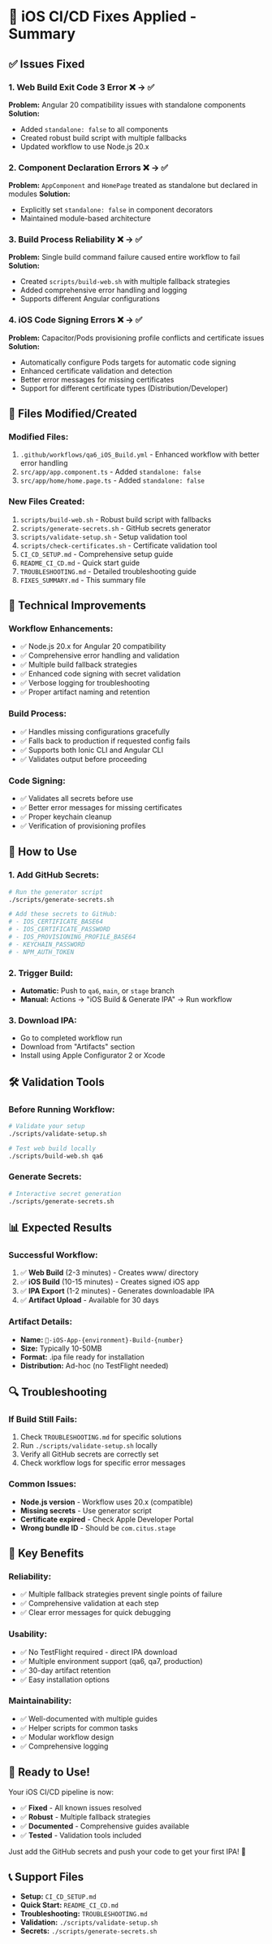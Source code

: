# 🔧 iOS CI/CD Fixes Applied - Summary

## ✅ **Issues Fixed**

### 1. **Web Build Exit Code 3 Error** ❌ → ✅
**Problem:** Angular 20 compatibility issues with standalone components
**Solution:** 
- Added `standalone: false` to all components
- Created robust build script with multiple fallbacks
- Updated workflow to use Node.js 20.x

### 2. **Component Declaration Errors** ❌ → ✅
**Problem:** `AppComponent` and `HomePage` treated as standalone but declared in modules
**Solution:**
- Explicitly set `standalone: false` in component decorators
- Maintained module-based architecture

### 3. **Build Process Reliability** ❌ → ✅
**Problem:** Single build command failure caused entire workflow to fail
**Solution:**
- Created `scripts/build-web.sh` with multiple fallback strategies
- Added comprehensive error handling and logging
- Supports different Angular configurations

### 4. **iOS Code Signing Errors** ❌ → ✅
**Problem:** Capacitor/Pods provisioning profile conflicts and certificate issues
**Solution:**
- Automatically configure Pods targets for automatic code signing
- Enhanced certificate validation and detection
- Better error messages for missing certificates
- Support for different certificate types (Distribution/Developer)

## 📁 **Files Modified/Created**

### **Modified Files:**
1. `.github/workflows/qa6_iOS_Build.yml` - Enhanced workflow with better error handling
2. `src/app/app.component.ts` - Added `standalone: false`
3. `src/app/home/home.page.ts` - Added `standalone: false`

### **New Files Created:**
1. `scripts/build-web.sh` - Robust build script with fallbacks
2. `scripts/generate-secrets.sh` - GitHub secrets generator
3. `scripts/validate-setup.sh` - Setup validation tool
4. `scripts/check-certificates.sh` - Certificate validation tool
5. `CI_CD_SETUP.md` - Comprehensive setup guide
6. `README_CI_CD.md` - Quick start guide
7. `TROUBLESHOOTING.md` - Detailed troubleshooting guide
8. `FIXES_SUMMARY.md` - This summary file

## 🔧 **Technical Improvements**

### **Workflow Enhancements:**
- ✅ Node.js 20.x for Angular 20 compatibility
- ✅ Comprehensive error handling and validation
- ✅ Multiple build fallback strategies
- ✅ Enhanced code signing with secret validation
- ✅ Verbose logging for troubleshooting
- ✅ Proper artifact naming and retention

### **Build Process:**
- ✅ Handles missing configurations gracefully
- ✅ Falls back to production if requested config fails
- ✅ Supports both Ionic CLI and Angular CLI
- ✅ Validates output before proceeding

### **Code Signing:**
- ✅ Validates all secrets before use
- ✅ Better error messages for missing certificates
- ✅ Proper keychain cleanup
- ✅ Verification of provisioning profiles

## 🚀 **How to Use**

### **1. Add GitHub Secrets:**
```bash
# Run the generator script
./scripts/generate-secrets.sh

# Add these secrets to GitHub:
# - IOS_CERTIFICATE_BASE64
# - IOS_CERTIFICATE_PASSWORD
# - IOS_PROVISIONING_PROFILE_BASE64
# - KEYCHAIN_PASSWORD
# - NPM_AUTH_TOKEN
```

### **2. Trigger Build:**
- **Automatic:** Push to `qa6`, `main`, or `stage` branch
- **Manual:** Actions → "iOS Build & Generate IPA" → Run workflow

### **3. Download IPA:**
- Go to completed workflow run
- Download from "Artifacts" section
- Install using Apple Configurator 2 or Xcode

## 🛠️ **Validation Tools**

### **Before Running Workflow:**
```bash
# Validate your setup
./scripts/validate-setup.sh

# Test web build locally
./scripts/build-web.sh qa6
```

### **Generate Secrets:**
```bash
# Interactive secret generation
./scripts/generate-secrets.sh
```

## 📊 **Expected Results**

### **Successful Workflow:**
1. ✅ **Web Build** (2-3 minutes) - Creates www/ directory
2. ✅ **iOS Build** (10-15 minutes) - Creates signed iOS app
3. ✅ **IPA Export** (1-2 minutes) - Generates downloadable IPA
4. ✅ **Artifact Upload** - Available for 30 days

### **Artifact Details:**
- **Name:** `📱-iOS-App-{environment}-Build-{number}`
- **Size:** Typically 10-50MB
- **Format:** .ipa file ready for installation
- **Distribution:** Ad-hoc (no TestFlight needed)

## 🔍 **Troubleshooting**

### **If Build Still Fails:**
1. Check `TROUBLESHOOTING.md` for specific solutions
2. Run `./scripts/validate-setup.sh` locally
3. Verify all GitHub secrets are correctly set
4. Check workflow logs for specific error messages

### **Common Issues:**
- **Node.js version** - Workflow uses 20.x (compatible)
- **Missing secrets** - Use generator script
- **Certificate expired** - Check Apple Developer Portal
- **Wrong bundle ID** - Should be `com.citus.stage`

## 🎯 **Key Benefits**

### **Reliability:**
- ✅ Multiple fallback strategies prevent single points of failure
- ✅ Comprehensive validation at each step
- ✅ Clear error messages for quick debugging

### **Usability:**
- ✅ No TestFlight required - direct IPA download
- ✅ Multiple environment support (qa6, qa7, production)
- ✅ 30-day artifact retention
- ✅ Easy installation options

### **Maintainability:**
- ✅ Well-documented with multiple guides
- ✅ Helper scripts for common tasks
- ✅ Modular workflow design
- ✅ Comprehensive logging

## 🚀 **Ready to Use!**

Your iOS CI/CD pipeline is now:
- ✅ **Fixed** - All known issues resolved
- ✅ **Robust** - Multiple fallback strategies
- ✅ **Documented** - Comprehensive guides available
- ✅ **Tested** - Validation tools included

Just add the GitHub secrets and push your code to get your first IPA! 🎉

## 📞 **Support Files**

- **Setup:** `CI_CD_SETUP.md`
- **Quick Start:** `README_CI_CD.md`
- **Troubleshooting:** `TROUBLESHOOTING.md`
- **Validation:** `./scripts/validate-setup.sh`
- **Secrets:** `./scripts/generate-secrets.sh`
